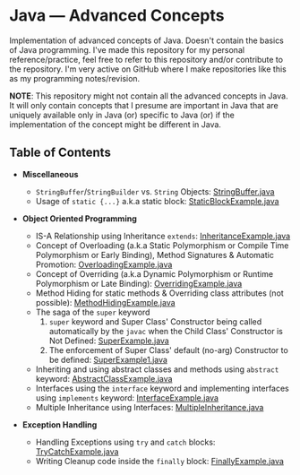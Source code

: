# Java &mdash; Advanced Concepts

Implementation of advanced concepts of Java. Doesn't contain the basics of Java programming. I've made this repository for my personal reference/practice, feel free to refer to this repository and/or contribute to the repository. I'm very active on GitHub where I make repositories like this as my programming notes/revision.

**NOTE**: This repository might not contain all the advanced concepts in Java. It will only contain concepts that I presume are important in Java that are uniquely available only in Java (or) specific to Java (or) if the implementation of the concept might be different in Java.

## Table of Contents

- **Miscellaneous**
  - `StringBuffer`/`StringBuilder` vs. `String` Objects: [StringBuffer.java](https://github.com/Ch-sriram/java-advanced-concepts/blob/master/misc/StringBuffer/StringBufferExample.java)
  - Usage of `static {...}` a.k.a static block: [StaticBlockExample.java](https://github.com/Ch-sriram/java-advanced-concepts/blob/master/misc/StaticBlock/StaticBlockExample.java)

- **Object Oriented Programming**
  - IS-A Relationship using Inheritance `extends`: [InheritanceExample.java](https://github.com/Ch-sriram/java-advanced-concepts/blob/master/oop/InheritanceExample/InheritanceExample.java)
  - Concept of Overloading (a.k.a Static Polymorphism or Compile Time Polymorphism or Early Binding), Method Signatures & Automatic Promotion: [OverloadingExample.java](https://github.com/Ch-sriram/java-advanced-concepts/blob/master/oop/Overloading/OverloadingExample.java)
  - Concept of Overriding (a.k.a Dynamic Polymorphism or Runtime Polymorphism or Late Binding): [OverridingExample.java](https://github.com/Ch-sriram/java-advanced-concepts/blob/master/oop/Overriding/OverridingExample.java)
  - Method Hiding for static methods & Overriding class attributes (not possible): [MethodHidingExample.java](https://github.com/Ch-sriram/java-advanced-concepts/blob/master/oop/MethodHiding/MethodHidingExample.java)
  - The saga of the `super` keyword
    1. `super` keyword and Super Class' Constructor being called automatically by the `javac` when the Child Class' Constructor is Not Defined: [SuperExample.java](https://github.com/Ch-sriram/java-advanced-concepts/blob/master/oop/Super/SuperExample/SuperExample.java)
    2. The enforcement of Super Class' default (no-arg) Constructor to be defined: [SuperExample1.java](https://github.com/Ch-sriram/java-advanced-concepts/blob/master/oop/Super/SuperExample1/SuperExample1.java)
  - Inheriting and using abstract classes and methods using `abstract` keyword: [AbstractClassExample.java](https://github.com/Ch-sriram/java-advanced-concepts/blob/master/oop/AbstractClass/AbstractClassExample.java)
  - Interfaces using the `interface` keyword and implementing interfaces using `implements` keyword: [InterfaceExample.java](https://github.com/Ch-sriram/java-advanced-concepts/blob/master/oop/Interface/InterfaceExample.java)
  - Multiple Inheritance using Interfaces: [MultipleInheritance.java](https://github.com/Ch-sriram/java-advanced-concepts/blob/master/oop/Interface/MultipleInheritance.java)

- **Exception Handling**
  - Handling Exceptions using `try` and `catch` blocks: [TryCatchExample.java](https://github.com/Ch-sriram/java-advanced-concepts/blob/master/exceptions/TryCatch/TryCatchExample.java)
  - Writing Cleanup code inside the `finally` block: [FinallyExample.java](https://github.com/Ch-sriram/java-advanced-concepts/blob/master/exceptions/Finally/FinallyExample.java)
